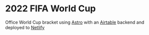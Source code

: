 # 2022 FIFA World Cup

Office World Cup bracket using [Astro](https://astro.build) with an [Airtable](https://airtable.com/) backend and deployed to [Netlify](https://www.netlify.com/)

